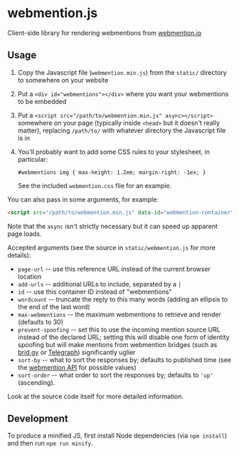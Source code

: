 # webmention.js
Client-side library for rendering webmentions from [webmention.io](https://webmention.io/)

## Usage

1. Copy the Javascript file (`webmention.min.js`) from the `static/` directory to
    somewhere on your website
2. Put a `<div id="webmentions"></div>` where you want your webmentions to be
    embedded
3. Put a `<script src="/path/to/webmention.min.js" async></script>`
    somewhere on your page (typically inside `<head>` but it doesn't really
    matter), replacing `/path/to/` with whatever directory the Javascript
    file is in
4. You'll probably want to add some CSS rules to your stylesheet, in particular:

    `#webmentions img { max-height: 1.2em; margin-right: -1ex; }`

    See the included `webmention.css` file for an example.

You can also pass in some arguments, for example:

```html
<script src="/path/to/webmention.min.js" data-id="webmention-container" async></script>
```

Note that the `async` isn't strictly necessary but it can speed up apparent page
loads.

Accepted arguments (see the source in `static/webmention.js` for more details):

* `page-url` -- use this reference URL instead of the current browser location
* `add-urls` -- additional URLs to include, separated by a `|`
* `id` -- use this container ID instead of "webmentions"
* `wordcount` -- truncate the reply to this many words (adding an ellipsis to
    the end of the last word)
* `max-webmentions` -- the maximum webmentions to retrieve and render (defaults
    to 30)
* `prevent-spoofing` -- set this to use the incoming mention source URL instead
    of the declared URL; setting this will disable one form of identity spoofing
    but will make mentions from webmention bridges (such as
    [brid.gy](https://brid.gy) or [Telegraph](https://telegraph.p3k.io/))
    significantly uglier
* `sort-by` -- what to sort the responses by; defaults to published time (see the [webmention API](https://github.com/aaronpk/webmention.io#api) for possible values)
* `sort-order` -- what order to sort the responses by; defaults to `'up'` (ascending).

Look at the source code itself for more detailed information.

## Development

To produce a minified JS, first install Node dependencies (via `npm install`) and
then run `npm run minify`.
